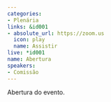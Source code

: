 ```yaml
---
categories:
- Plenária
links: &id001
- absolute_url: https://zoom.us
  icon: play
  name: Assistir
live: *id001
name: Abertura
speakers:
- Comissão
---
```


Abertura do evento.